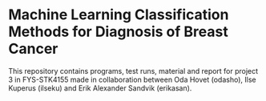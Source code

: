 # Machine Learning Classification Methods for Diagnosis of Breast Cancer

This repository contains programs, test runs, material and report for project 3 in FYS-STK4155 made in collaboration between Oda Hovet (odasho), Ilse Kuperus (ilseku) and Erik Alexander Sandvik (erikasan).
